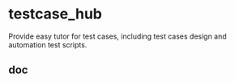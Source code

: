 # testcase_hub #

Provide easy tutor for test cases, including test cases design and automation test scripts.

## doc

